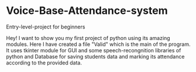 # Voice-Base-Attendance-system
Entry-level-project for beginners

Hey! I want to show you my first project of python using its amazing modules. Here I have created a file "Valid" which is the main of the program. It uses tkinter module for GUI and some speech-recongnition libraries of python and Database for saving students data and marking its attendance according to the provided data. 
